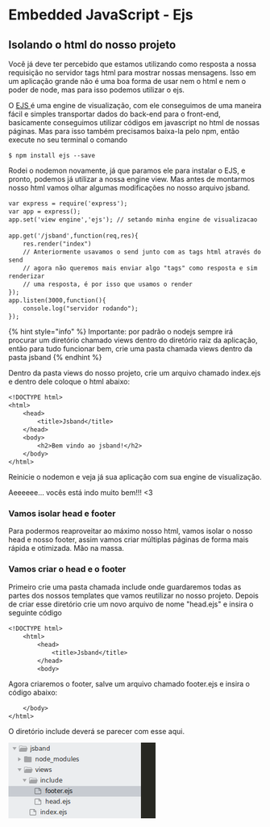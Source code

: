 # Embedded JavaScript - Ejs

## Isolando o html do nosso projeto

Você já deve ter percebido que estamos utilizando como resposta a nossa requisição no servidor tags html para mostrar nossas mensagens. Isso em um aplicação grande não é uma boa forma de usar nem o html e nem o poder de node, mas para isso podemos utilizar o ejs.

O [EJS ](http://ejs.co/)é uma engine de visualização, com ele conseguimos de uma maneira fácil e simples transportar dados do back-end para o front-end, basicamente conseguimos utilizar códigos em javascript no html de nossas páginas. Mas para isso também precisamos baixa-la pelo npm, então execute no seu terminal o comando

```
$ npm install ejs --save
```

Rodei o nodemon novamente, já que paramos ele para instalar o EJS, e pronto, podemos já utilizar a nossa engine view. Mas antes de montarmos nosso html vamos olhar algumas modificações no nosso arquivo jsband.

```text
var express = require('express');
var app = express();
app.set('view engine','ejs'); // setando minha engine de visualizacao

app.get('/jsband',function(req,res){
    res.render("index") 
    // Anteriormente usavamos o send junto com as tags html através do send
    // agora não queremos mais enviar algo "tags" como resposta e sim renderizar
    // uma resposta, é por isso que usamos o render
});
app.listen(3000,function(){
    console.log("servidor rodando");
});
```

{% hint style="info" %}
Importante: por padrão o nodejs sempre irá procurar um diretório chamado views dentro do diretório raiz da aplicação, então para tudo funcionar bem, crie uma pasta chamada views dentro da pasta jsband
{% endhint %}

Dentro da pasta views do nosso projeto, crie um arquivo chamado index.ejs e dentro dele coloque o html abaixo:

```text
<!DOCTYPE html>
<html>
    <head>
        <title>Jsband</title>
    </head>
    <body>
        <h2>Bem vindo ao jsband!</h2>
    </body>
</html>
```

Reinicie o nodemon e veja já sua aplicação com sua engine de visualização. 

Aeeeeee... vocês está indo muito bem!!! &lt;3

### Vamos isolar head e footer

Para podermos reaproveitar ao máximo nosso html, vamos isolar o nosso head e nosso footer, assim vamos criar múltiplas páginas de forma mais rápida e otimizada. Mão na massa.

### Vamos criar o head e o footer

Primeiro crie uma pasta chamada include onde guardaremos todas as partes dos nossos templates que vamos reutilizar no nosso projeto. Depois de criar esse diretório crie um novo arquivo de nome "head.ejs" e insira o seguinte código

```text
<!DOCTYPE html>
	<html>
		<head>
		    <title>Jsband</title>
		</head>
		<body>
```

Agora criaremos o footer, salve um arquivo chamado footer.ejs e insira o código abaixo:

```text
    </body>
</html>
```

O diretório include deverá se parecer com esse aqui.



![](.gitbook/assets/image%20%282%29.png)



